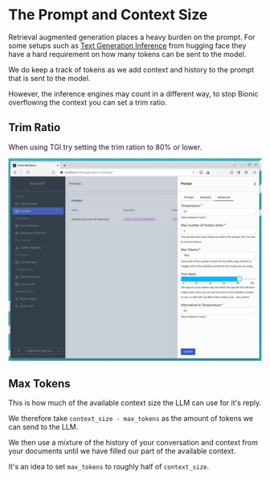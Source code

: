 # The Prompt and Context Size

Retrieval augmented generation places a heavy burden on the prompt. For some setups such as [Text Generation Inference](https://huggingface.co/docs/text-generation-inference/index) from hugging face they have a hard requirement on how many tokens can be sent to the model.

We do keep a track of tokens as we add context and history to the prompt that is sent to the model.

However, the inference engines may count in a different way, to stop Bionic overflowing the context you can set a trim ratio.

## Trim Ratio

When using TGI try setting the trim ration to 80% or lower.

![Alt text](trim-ratio.png "Uploading documents")

## Max Tokens

This is how much of the available context size the LLM can use for it's reply.

We therefore take `context_size - max_tokens` as the amount of tokens we can send to the LLM.

We then use a mixture of the history of your conversation and context from your documents until we have filled our part of the available context.

It's an idea to set `max_tokens` to roughly half of `context_size`.